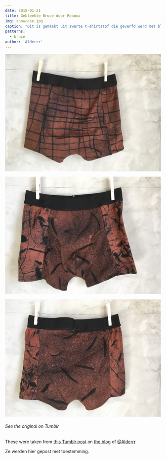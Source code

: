 ```yaml
---
date: 2018-01-21
title: Gebleekte Bruce door Reanna
img: showcase.jpg
caption: "Dit is gemaakt uit zwarte t-shirtstof die geverfd werd met bleekwater. Voor het ontwerp werden woestijnplanten gebruikt."
patterns:
  - bruce
author: 'Alderrr'
---
```


![De achterkant van de boxershort hierboven](1-back.jpg)

![De voorkant van een tweede](2-front.jpg)

![De achterkant van een tweede](2-back.jpg)

<Note>

###### See the original on Tumblr

These were taken from [this Tumblr post](http://alderrr.tumblr.com/post/168948306776/christmas-crafting-2-pairs-of-mens-underwear) on [the blog](http://alderrr.tumblr.com/) of [@Alderrr](/users/Alderrr).

Ze werden hier gepost met toestemming.

</Note>
